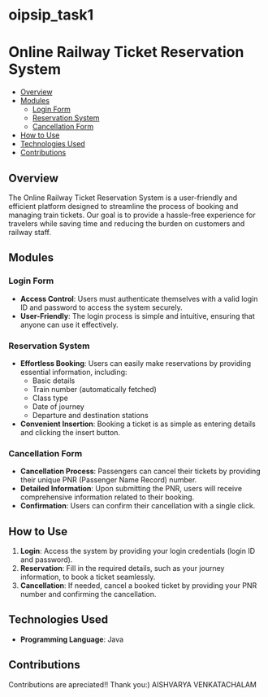 # oipsip_task1
# Online Railway Ticket Reservation System

- [Overview](#overview)
- [Modules](#modules)
  - [Login Form](#login-form)
  - [Reservation System](#reservation-system)
  - [Cancellation Form](#cancellation-form)
- [How to Use](#how-to-use)
- [Technologies Used](#technologies-used)
- [Contributions](#contributions)

## Overview

The Online Railway Ticket Reservation System is a user-friendly and efficient platform designed to streamline the process of booking and managing train tickets. Our goal is to provide a hassle-free experience for travelers while saving time and reducing the burden on customers and railway staff.

## Modules

### Login Form

- **Access Control**: Users must authenticate themselves with a valid login ID and password to access the system securely.
- **User-Friendly**: The login process is simple and intuitive, ensuring that anyone can use it effectively.

### Reservation System

- **Effortless Booking**: Users can easily make reservations by providing essential information, including:
  - Basic details
  - Train number (automatically fetched)
  - Class type
  - Date of journey
  - Departure and destination stations
- **Convenient Insertion**: Booking a ticket is as simple as entering details and clicking the insert button.

### Cancellation Form

- **Cancellation Process**: Passengers can cancel their tickets by providing their unique PNR (Passenger Name Record) number.
- **Detailed Information**: Upon submitting the PNR, users will receive comprehensive information related to their booking.
- **Confirmation**: Users can confirm their cancellation with a single click.

## How to Use

1. **Login**: Access the system by providing your login credentials (login ID and password).
2. **Reservation**: Fill in the required details, such as your journey information, to book a ticket seamlessly.
3. **Cancellation**: If needed, cancel a booked ticket by providing your PNR number and confirming the cancellation.

## Technologies Used

- **Programming Language**: Java

## Contributions 

Contributions are apreciated!!
Thank you:)
AISHVARYA VENKATACHALAM
